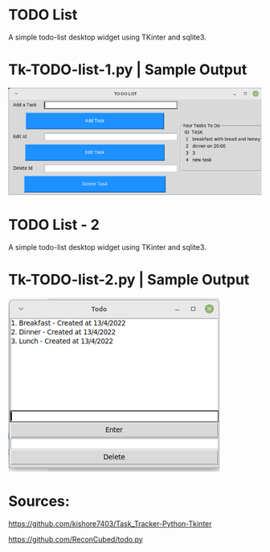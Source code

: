 TODO List
========================================================

A simple todo-list desktop widget using TKinter and sqlite3.


Tk-TODO-list-1.py | Sample Output
========================================================

![Sample output TODO List](https://github.com/nihathalici/GUI-with-Python-Tk/blob/main/Exercises/Exercise-Tk-TODO-list/Tk-TODO-list-1-sample-output.png)



TODO List - 2
========================================================

A simple todo-list desktop widget using TKinter and sqlite3.

Tk-TODO-list-2.py | Sample Output
========================================================

![Sample output TODO List](https://github.com/nihathalici/GUI-with-Python-Tk/blob/main/Exercises/Exercise-Tk-TODO-list/Exercise_Tk_TODO_list_2_py_sample_output.png)

Sources:
========================================================

https://github.com/kishore7403/Task_Tracker-Python-Tkinter

https://github.com/ReconCubed/todo.py
